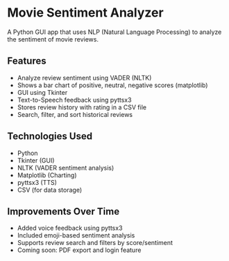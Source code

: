 # Movie Sentiment Analyzer 

A Python GUI app that uses NLP (Natural Language Processing) to analyze the sentiment of movie reviews.
##  Features
- Analyze review sentiment using VADER (NLTK)
- Shows a bar chart of positive, neutral, negative scores (matplotlib)
- GUI using Tkinter
- Text-to-Speech feedback using pyttsx3
- Stores review history with rating in a CSV file
- Search, filter, and sort historical reviews
##  Technologies Used
- Python
- Tkinter (GUI)
- NLTK (VADER sentiment analysis)
- Matplotlib (Charting)
- pyttsx3 (TTS)
- CSV (for data storage)
## Improvements Over Time
- Added voice feedback using pyttsx3
- Included emoji-based sentiment analysis
- Supports review search and filters by score/sentiment
- Coming soon: PDF export and login feature
